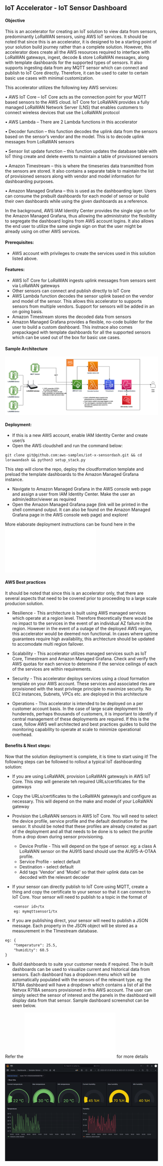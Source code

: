## IoT Accelerator - IoT Sensor Dashboard

#### Objective

This is an accelerator for creating an IoT solution to view data from sensors, predominantly LoRaWAN sensors, using AWS IoT services. It should be noted that since this is an accelerator, it is designed to be a starting point of your solution build journey rather than a complete solution. However, this accelerator does create all the AWS resources required to interface with LoRaWAN gateways, ingest, decode & store LoRaWAN messages, along with template dashboards for the supported types of sensors. It also supports ingesting data from any MQTT sensor which can connect and publish to IoT Core directly. Therefore, it can be used to cater to certain basic use cases with minimal customization.

This accelerator utilizes the following key AWS services:

•	AWS IoT Core – IoT Core acts as the connection point for your MQTT based sensors to the AWS cloud. IoT Core for LoRaWAN provides a fully managed LoRaWAN Network Server (LNS) that enables customers to connect wireless devices that use the LoRaWAN protocol

•	AWS Lambda – There are 2 Lambda functions in this accelerator

•	Decoder function – this function decodes the uplink data from the sensors based on the sensor’s vendor and the model. This is to decode uplink messages from LoRaWAN sensors

•	Sensor list update function – this function updates the database table with IoT thing create and delete events to maintain a table of provisioned sensors

•	Amazon Timestream – this is where the timeseries data transmitted from the sensors are stored. It also contains a separate table to maintain the list of provisioned sensors along with vendor and model information for dashboarding purposes.

•	Amazon Managed Grafana – this is used as the dashboarding layer. Users can consume the prebuilt dashboards for each model of sensor or build their own dashboards while using the given dashboards as a reference.

In the background, AWS IAM Identity Center provides the single sign on for the Amazon Managed Grafana, thus allowing the administrator the flexibility to segregate the dashboard logins from AWS account logins. It also allows the end user to utilize the same single sign on that the user might be already using on other AWS services.


#### Prerequisites:
- AWS account with privileges to create the services used in this solution listed above.
#### Features:
 - AWS IoT Core for LoRaWAN ingests uplink messages from sensors sent via LoRaWAN gateways
 - Other sensors can connect and publish directly to IoT Core
 - AWS Lambda function decodes the sensor uplink based on the vendor and model of the sensor. This allows this accelerator to supports sensors from multiple vendors. Support for sensors will be added in an on going basis.
 - Amazon Timestream stores the decoded data from sensors
 - Amazon Managed Grafana provides a flexible, no-code builder for the user to build a custom dashboard. This instnace also comes prepackaged with template dashboards for all the supported sensors which can be used out of the box for basic use cases.

#### Sample Architecture
![Architecture](iot-x-sensordash.drawio.png)
#### Deployment:
- If this is a new AWS account, enable IAM Identity Center and create user/s
- Open the AWS cloudshell and run the command below:

```
git clone git@github.com:aws-samples/iot-x-sensordash.git && cd lorawandash && python3 setup_stack.py
```
This step will clone the repo, deploy the cloudformation template and preload the template dashboards to the Amazon Managed Grafana instance.
- Navigate to Amazon Managed Grafana in the AWS console web page and assign a user from IAM Identity Center. Make the user an admin/editor/viewer as required
- Open the Amazon Managed Grafana page (link will be printed in the shell command output. It can also be found on the Amazon Managed Grafana page in the AWS console web page) and explore!

More elaborate deployment instructions can be found here in the ![Deployment Guide](DeploymentGuide.pdf)

#### AWS Best practices

It should be noted that since this is an accelerator only, that there are several aspects that need to be covered prior to proceeding to a large scale producion solution.
 - Resilience - This architecture is built using AWS managed services which operate at a region level. Therefore theoretically there would be no impact to the services in the event of an individual AZ failure in the region. However in the event of a outage of the deployed AWS region, this accelerator would be deemed non functional. In cases where uptime guarantees require high availability, this archtecture should be updated to accomodate multi region failover.

 - Scalability - This accelerator utilizes managed services such as IoT Core, Timestream and Amazon Managed Grafana. Check and verify the AWS quotas for each service to determine if the service ceilings of each of the services are within requirements.

 - Security - This accelerator deploys services using a cloud formation template on your AWS account. These services and associated rles are provisioned with the least privilege principle to maximize security. No EC2 instances, Subnets, VPCs etc. are deployed in this architecture

 - Operations - This accelerator is intended to be deployed on a per customer account basis. In the case of large scale deployment to hundereds, perhaps thousands of customers, it is important to identify if central management of these deployments are required. If this is the case, follow AWS well architected and best practices guides to build the monitoring capability to operate at scale to minimize operational overhead.

#### Benefits & Next steps:

Now that the solution deployment is complete, it is time to start using it! The following steps can be followed to rollout a typical IoT dashboarding solution:

- If you are using LoRaWAN, provision LoRaWAN gateway/s in AWS IoT Core. This step will generate teh required URLs/certificates for the gateways
- Copy the URLs/certificates to the LoRaWAN gateway/s and configure as necessary. This will depend on the make and model of your LoRaWAN gateway
- Provision the LoRaWAN sensors in AWS IoT Core. You will need to select the device profile, service profile and the default destination for the sensor. It should be noted that these profiles are already created as part of the deployment and all that needs to be done is to select the profile from a drop down during sensor provisioning. 
    - Device Profile - This will depend on the type of sensor. eg: a class A LoRaWAN sensor on the AU915 band should use the AU915-A-OTAA profile.
    - Service Profile - select default
    - Destination - select default
    - Add tags 'Vendor' and 'Model' so that their uplink data can be decoded with the relevant decoder

- If your sensor can directly publish to IoT Core using MQTT, create a thing and copy the certificate to your sensor so that it can connect to IoT Core. Your sensor will need to publish to a topic in the format of 

```
    <sensor id>/tx 
    eg: mymqttsensor1/tx
```
- If you are publishing direct, your sensor will need to publish a JSON message. Each property in the JSON object will be stored as a measurement in the TImestream database.
```
eg: {
    "temperature": 25.5,
    "humidity": 60.5
}
```
- Build dashboards to suite your customer needs if required. The in built dashboards can be used to visualize current and historical data from sensors. Each dashboard has a dropdown menu which will be automatically populated with the sensors of the relevant type. eg: the R718A dashboard will have a dropdown which contains a list of all the Netvox R718A sensors provisioned in this AWS account. The user can simply select the sensor of interest and the panels in the dashboard will display data from that sensor. Sample dashboard screenshot can be seen below.

Refer the ![User Guide](UserGuide.pdf) for more details

![Sample dashboard](screenshot.PNG)